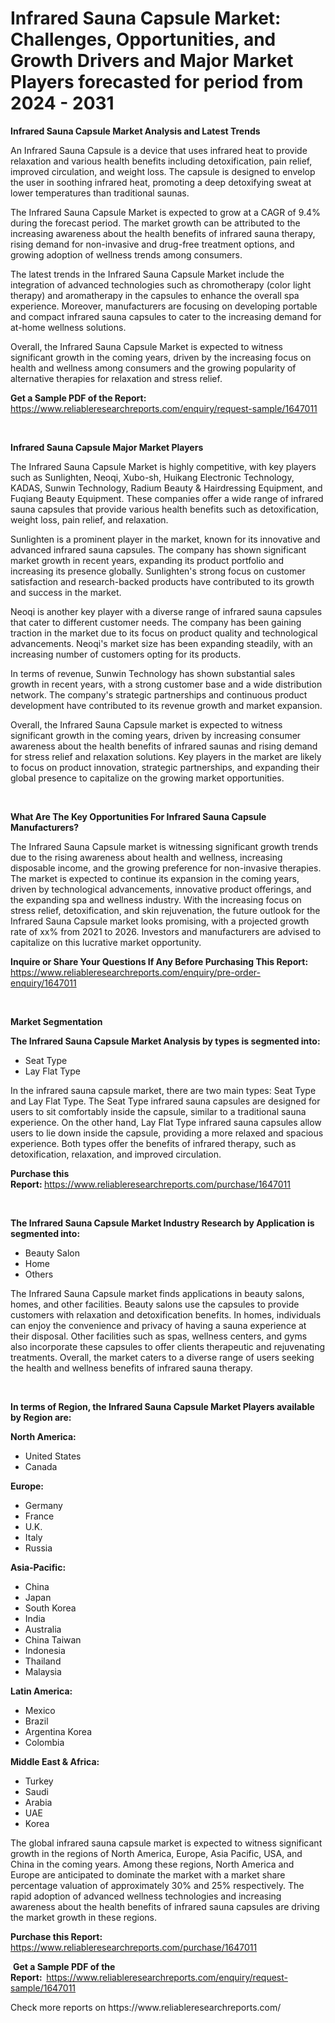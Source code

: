 <p><h1>Infrared Sauna Capsule Market: Challenges, Opportunities, and Growth Drivers and Major Market Players forecasted for period from 2024 - 2031</h1></p><p><strong>Infrared Sauna Capsule Market Analysis and Latest Trends</strong></p>
<p><p>An Infrared Sauna Capsule is a device that uses infrared heat to provide relaxation and various health benefits including detoxification, pain relief, improved circulation, and weight loss. The capsule is designed to envelop the user in soothing infrared heat, promoting a deep detoxifying sweat at lower temperatures than traditional saunas.</p><p>The Infrared Sauna Capsule Market is expected to grow at a CAGR of 9.4% during the forecast period. The market growth can be attributed to the increasing awareness about the health benefits of infrared sauna therapy, rising demand for non-invasive and drug-free treatment options, and growing adoption of wellness trends among consumers.</p><p>The latest trends in the Infrared Sauna Capsule Market include the integration of advanced technologies such as chromotherapy (color light therapy) and aromatherapy in the capsules to enhance the overall spa experience. Moreover, manufacturers are focusing on developing portable and compact infrared sauna capsules to cater to the increasing demand for at-home wellness solutions.</p><p>Overall, the Infrared Sauna Capsule Market is expected to witness significant growth in the coming years, driven by the increasing focus on health and wellness among consumers and the growing popularity of alternative therapies for relaxation and stress relief.</p></p>
<p><strong>Get a Sample PDF of the Report:&nbsp;</strong> <a href="https://www.reliableresearchreports.com/enquiry/request-sample/1647011">https://www.reliableresearchreports.com/enquiry/request-sample/1647011</a></p>
<p>&nbsp;</p>
<p><strong>Infrared Sauna Capsule Major Market Players</strong></p>
<p><p>The Infrared Sauna Capsule Market is highly competitive, with key players such as Sunlighten, Neoqi, Xubo-sh, Huikang Electronic Technology, KADAS, Sunwin Technology, Radium Beauty & Hairdressing Equipment, and Fuqiang Beauty Equipment. These companies offer a wide range of infrared sauna capsules that provide various health benefits such as detoxification, weight loss, pain relief, and relaxation.</p><p>Sunlighten is a prominent player in the market, known for its innovative and advanced infrared sauna capsules. The company has shown significant market growth in recent years, expanding its product portfolio and increasing its presence globally. Sunlighten's strong focus on customer satisfaction and research-backed products have contributed to its growth and success in the market.</p><p>Neoqi is another key player with a diverse range of infrared sauna capsules that cater to different customer needs. The company has been gaining traction in the market due to its focus on product quality and technological advancements. Neoqi's market size has been expanding steadily, with an increasing number of customers opting for its products.</p><p>In terms of revenue, Sunwin Technology has shown substantial sales growth in recent years, with a strong customer base and a wide distribution network. The company's strategic partnerships and continuous product development have contributed to its revenue growth and market expansion.</p><p>Overall, the Infrared Sauna Capsule market is expected to witness significant growth in the coming years, driven by increasing consumer awareness about the health benefits of infrared saunas and rising demand for stress relief and relaxation solutions. Key players in the market are likely to focus on product innovation, strategic partnerships, and expanding their global presence to capitalize on the growing market opportunities.</p></p>
<p>&nbsp;</p>
<p><strong>What Are The Key Opportunities For Infrared Sauna Capsule Manufacturers?</strong></p>
<p><p>The Infrared Sauna Capsule market is witnessing significant growth trends due to the rising awareness about health and wellness, increasing disposable income, and the growing preference for non-invasive therapies. The market is expected to continue its expansion in the coming years, driven by technological advancements, innovative product offerings, and the expanding spa and wellness industry. With the increasing focus on stress relief, detoxification, and skin rejuvenation, the future outlook for the Infrared Sauna Capsule market looks promising, with a projected growth rate of xx% from 2021 to 2026. Investors and manufacturers are advised to capitalize on this lucrative market opportunity.</p></p>
<p><strong>Inquire or Share Your Questions If Any Before Purchasing This Report:</strong> <a href="https://www.reliableresearchreports.com/enquiry/pre-order-enquiry/1647011">https://www.reliableresearchreports.com/enquiry/pre-order-enquiry/1647011</a></p>
<p>&nbsp;</p>
<p><strong>Market Segmentation</strong></p>
<p><strong>The Infrared Sauna Capsule Market Analysis by types is segmented into:</strong></p>
<p><ul><li>Seat Type</li><li>Lay Flat Type</li></ul></p>
<p><p>In the infrared sauna capsule market, there are two main types: Seat Type and Lay Flat Type. The Seat Type infrared sauna capsules are designed for users to sit comfortably inside the capsule, similar to a traditional sauna experience. On the other hand, Lay Flat Type infrared sauna capsules allow users to lie down inside the capsule, providing a more relaxed and spacious experience. Both types offer the benefits of infrared therapy, such as detoxification, relaxation, and improved circulation.</p></p>
<p><strong>Purchase this Report:&nbsp;</strong><a href="https://www.reliableresearchreports.com/purchase/1647011">https://www.reliableresearchreports.com/purchase/1647011</a></p>
<p>&nbsp;</p>
<p><strong>The Infrared Sauna Capsule Market Industry Research by Application is segmented into:</strong></p>
<p><ul><li>Beauty Salon</li><li>Home</li><li>Others</li></ul></p>
<p><p>The Infrared Sauna Capsule market finds applications in beauty salons, homes, and other facilities. Beauty salons use the capsules to provide customers with relaxation and detoxification benefits. In homes, individuals can enjoy the convenience and privacy of having a sauna experience at their disposal. Other facilities such as spas, wellness centers, and gyms also incorporate these capsules to offer clients therapeutic and rejuvenating treatments. Overall, the market caters to a diverse range of users seeking the health and wellness benefits of infrared sauna therapy.</p></p>
<p>&nbsp;</p>
<p><strong>In terms of Region, the Infrared Sauna Capsule Market Players available by Region are:</strong></p>
<p>
    <p> <strong> North America: </strong>
        <ul>
            <li>United States</li>
            <li>Canada</li>
        </ul>
        </p> 
    <p> <strong> Europe: </strong>
        <ul>
            <li>Germany</li>
            <li>France</li>
            <li>U.K.</li>
            <li>Italy</li>
            <li>Russia</li>
        </ul>
        </p> 
    <p> <strong> Asia-Pacific: </strong>
        <ul>
            <li>China</li>
            <li>Japan</li>
            <li>South Korea</li>
            <li>India</li>
            <li>Australia</li>
            <li>China Taiwan</li>
            <li>Indonesia</li>
            <li>Thailand</li>
            <li>Malaysia</li>
        </ul>
        </p> 
    <p> <strong> Latin America: </strong>
        <ul>
            <li>Mexico</li>
            <li>Brazil</li>
            <li>Argentina Korea</li>
            <li>Colombia</li>
        </ul>
        </p> 
    <p> <strong> Middle East & Africa: </strong>
        <ul>
            <li>Turkey</li>
            <li>Saudi</li>
            <li>Arabia</li>
            <li>UAE</li>
            <li>Korea</li>
        </ul>
    </p>
    </p>
<p><p>The global infrared sauna capsule market is expected to witness significant growth in the regions of North America, Europe, Asia Pacific, USA, and China in the coming years. Among these regions, North America and Europe are anticipated to dominate the market with a market share percentage valuation of approximately 30% and 25% respectively. The rapid adoption of advanced wellness technologies and increasing awareness about the health benefits of infrared sauna capsules are driving the market growth in these regions.</p></p>
<p><strong>Purchase this Report: </strong><a href="https://www.reliableresearchreports.com/purchase/1647011">https://www.reliableresearchreports.com/purchase/1647011</a></p>
<p>&nbsp;<strong>Get a Sample PDF of the Report:&nbsp;&nbsp;</strong><a href="https://www.reliableresearchreports.com/enquiry/request-sample/1647011">https://www.reliableresearchreports.com/enquiry/request-sample/1647011</a></p>
<p><strong></strong></p>
<p>Check more reports on https://www.reliableresearchreports.com/</p>